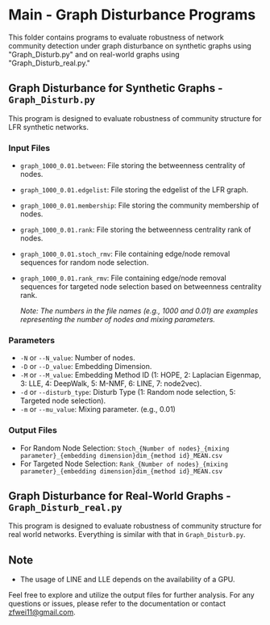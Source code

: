 # Main - Graph Disturbance Programs

This folder contains programs to evaluate robustness of network community detection under graph disturbance on synthetic graphs using "Graph_Disturb.py" and on real-world graphs using "Graph_Disturb_real.py."

## Graph Disturbance for Synthetic Graphs - `Graph_Disturb.py`
This program is designed to evaluate robustness of community structure for LFR synthetic networks.

### Input Files

- `graph_1000_0.01.between`: File storing the betweenness centrality of nodes.

- `graph_1000_0.01.edgelist`: File storing the edgelist of the LFR graph.

- `graph_1000_0.01.membership`: File storing the community membership of nodes.

- `graph_1000_0.01.rank`: File storing the betweenness centrality rank of nodes.

- `graph_1000_0.01.stoch_rmv`: File containing edge/node removal sequences for random node selection.

- `graph_1000_0.01.rank_rmv`: File containing edge/node removal sequences for targeted node selection based on betweenness centrality rank.

  *Note: The numbers in the file names (e.g., 1000 and 0.01) are examples representing the number of nodes and mixing parameters.*

### Parameters

- `-N` or `--N_value`: Number of nodes.
- `-D` or `--D_value`: Embedding Dimension.
- `-M` or `--M_value`: Embedding Method ID (1: HOPE, 2: Laplacian Eigenmap, 3: LLE, 4: DeepWalk, 5: M-NMF, 6: LINE, 7: node2vec).
- `-d` or `--disturb_type`: Disturb Type (1: Random node selection, 5: Targeted node selection).
- `-m` or `--mu_value`: Mixing parameter. (e.g., 0.01)

### Output Files

- For Random Node Selection: `Stoch_{Number of nodes}_{mixing parameter}_{embedding dimension}dim_{method id}_MEAN.csv`
- For Targeted Node Selection: `Rank_{Number of nodes}_{mixing parameter}_{embedding dimension}dim_{method id}_MEAN.csv`



## Graph Disturbance for Real-World Graphs - `Graph_Disturb_real.py`
This program is designed to evaluate robustness of community structure for real world networks. Everything is similar with that in `Graph_Disturb.py`.
## Note

- The usage of LINE and LLE depends on the availability of a GPU.

Feel free to explore and utilize the output files for further analysis. For any questions or issues, please refer to the documentation or contact [zfwei11@gmail.com](zfwei11@gmail.com).